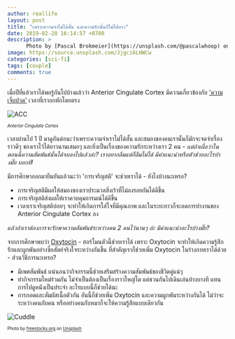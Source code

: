 ```yaml
---
author: reallife
layout: post
title: "เพราะความจำไม่ได้สั้น และความรักนั้นก็ไม่ได้ยาว"
date: 2019-02-20 16:14:57 +0700
description: >
      Photo by [Pascal Brokmeier](https://unsplash.com/@pascalwhoop) on [Unsplash](https://unsplash.com/)
image: https://source.unsplash.com/Jjgci6LHWCw
categories: [sci-fi]
tags: [couple]
comments: true
---
```

เมื่อปีที่แล้วเราได้พอรู้กันไปบ้างแล้วว่า Anterior Cingulate Cortex มีความเกี่ยวข้องกับ ['ความเจ็บปวด'](https://sdeehub.github.io/sdee.co/sci-fi/2018-02-16-hurt/) เวลาที่เราอกหักโดยตรง

![ACC](https://res.cloudinary.com/sdees-reallife/image/upload/c_fill,h_200,r_10,w_200/v1550656535/MRI_anterior_cingulate.png)

<sup><sub>*Anterior Cingulate Cortex*</sub></sup>

เวลาผ่านไป 1 ปี มาดูกันต่อนะว่าเพราะความจำเราไม่ได้สั้น และสมองของคนเรานั้นก็มักจะจดจำเรื่องราวดีๆ ของเราไว้ได้ยาวนานเสมอๆ และยิ่งเป็นเรื่องของความรักระหว่างเรา 2 คน -
*แต่ถ้าเผื่อว่าในตอนนี้ความสัมพันธ์นั้นได้จบลงไปแล้วล่ะ? เราอยากลืมแต่ก็ลืมไม่ได้ มีคำแนะนำหรือตัวช่วยอะไรบ้างมั๊ย บอกที!*

มีการศึกษาออกมายืนยันแล้วนะว่า 'การเจริญสติ' จะช่วยเราได้ - ยังไงบ้างนะเหรอ?
- การเจริญสติมีผลให้สมองของเราประมวลสิ่งเร้าที่ไม่ลงรอยกันได้ดีขึ้น
- การเจริญสติส่งผลให้เราควบคุมอารมณ์ได้ดีขึ้น
- เวลาเราเจริญสติบ่อยๆ จะทำให้เกิดการใส่ใจที่มีคุณภาพ และในระยะยาวก็จะลดการทำงานของ Anterior Cingulate Cortex ลง

*แล้วถ้าเราต้องการจะรักษาความสัมพันธ์ระหว่างคน 2 คนไว้นานๆ ล่ะ มีคำแนะนำอะไรบ้างมั๊ย?*

จากการศึกษาพบว่า [Oxytocin](https://www.livescience.com/42198-what-is-oxytocin.html) - ฮอร์โมนตัวนี้ช่วยเราได้ เพราะ Oxytocin จะทำให้เกิดความรู้สึกรักและผูกพันอย่างซื่อสัตย์จริงใจระหว่างกันขึ้น ที่สำคัญเราก็ช่วยเพิ่ม Oxytocin ในร่างกายเราได้ด้วย - ส่วนวิธีการนะเหรอ?
- มีเพศสัมพันธ์ แน่นอนว่ากิจกรรมนี้ช่วยเสริมสร้างความสัมพันธ์ของชีวิตคู่แน่ๆ
- ทำกิจกรรมใหม่ร่วมกัน ไม่จำเป็นต้องเป็นเรื่องราวใหญ่โต แค่ชวนกันไปเดินเล่นบ้างบางที แทนการไปดูหนังเป็นประจำ อะไรแบบนี้ก็ช่วยได้นะ
- การกอดและสัมผัสเนื้อตัวกัน อันนี้ก็ช่วยเพิ่ม Oxytocin และความผูกพันระหว่างกันได้ ไม่ว่าจะระหว่างคนกับคน หรืออย่างคนกับหมาก็จะให้ความรู้สึกแบบเดียวกัน

![Cuddle](https://source.unsplash.com/t8SxccV0Agw/400x200)

<sup><sub>Photo by [freestocks.org](https://unsplash.com/@freestocks) on [Unsplash](https://unsplash.com/)</sub></sup>

